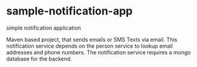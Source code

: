 # sample-notification-app
simple notification application

Maven based project, that sends emails or SMS Texts via email.  This notification service depends on the person service to lookup email addresses and phone numbers.  The notification service requires a mongo database for the backend.
